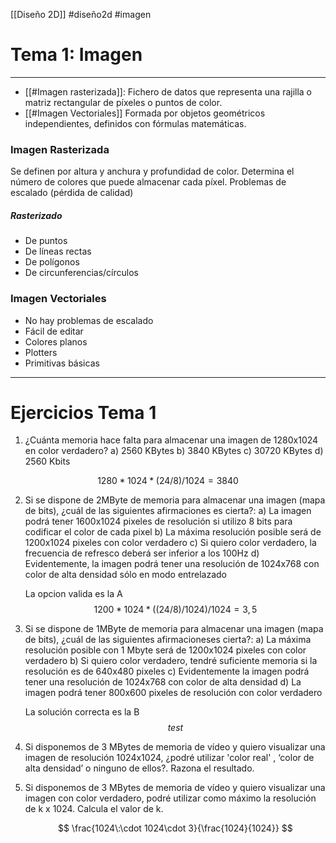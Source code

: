 [[Diseño 2D]] #diseño2d #imagen

# Tema 1: Imagen
---
* [[#Imagen rasterizada]]: 
	Fichero de datos que representa una rajilla o matriz rectangular de píxeles o puntos de color. 
* [[#Imagen Vectoriales]]
	Formada por objetos geométricos independientes, definidos con fórmulas matemáticas. 

### Imagen Rasterizada
Se definen por altura y anchura y profundidad de color. Determina el número de colores que puede almacenar cada píxel. 
Problemas de escalado (pérdida de calidad)

##### Rasterizado
* De puntos
* De líneas rectas
* De polígonos
* De circunferencias/círculos

### Imagen Vectoriales
* No hay problemas de escalado
* Fácil de editar
* Colores planos
* Plotters
* Primitivas básicas

---

# Ejercicios Tema 1

1. ¿Cuánta memoria hace falta para almacenar una imagen de 1280x1024 en color verdadero? 
	a) 2560 KBytes 
	b) 3840 KBytes 
	c) 30720 KBytes 
	d) 2560 Kbits 

$$
	1280 * 1024 * (24 / 8) / 1024 = 3840
$$

2. Si se dispone de 2MByte de memoria para almacenar una imagen (mapa de bits), ¿cuál de las siguientes afirmaciones es cierta?: 
	a) La imagen podrá tener 1600x1024 pixeles de resolución si utilizo 8 bits para codificar el color de cada pixel 
	b) La máxima resolución posible será de 1200x1024 pixeles con color verdadero 
	c) Si quiero color verdadero, la frecuencia de refresco deberá ser inferior a los 100Hz 
	d) Evidentemente, la imagen podrá tener una resolución de 1024x768 con color de alta densidad sólo en modo entrelazado 

	La opcion valida es la A
	$$
	1200 * 1024 * ((24/8) / 1024)/1024 = 3,5
	$$

3. Si se dispone de 1MByte de memoria para almacenar una imagen (mapa de bits), ¿cuál de las siguientes afirmacioneses cierta?: 
	a) La máxima resolución posible con 1 Mbyte será de 1200x1024 pixeles con color verdadero 
	b) Si quiero color verdadero, tendré suficiente memoria si la resolución es de 640x480 pixeles 
	c) Evidentemente la imagen podrá tener una resolución de 1024x768 con color de alta densidad 
	d) La imagen podrá tener 800x600 pixeles de resolución con color verdadero
	
	La solución correcta es la B
	$$
	test
	$$

4. Si disponemos de 3 MBytes de memoria de vídeo y quiero visualizar una imagen de resolución 1024x1024, ¿podré utilizar 'color real' , ‘color de alta densidad’ o ninguno de ellos?. Razona el resultado.
	

5. Si disponemos de 3 MBytes de memoria de vídeo y quiero visualizar una imagen con color verdadero, podré utilizar como máximo la resolución de k x 1024. Calcula el valor de k.

	$$
	\frac{1024\:\cdot 1024\cdot 3}{\frac{1024}{1024}}
	$$